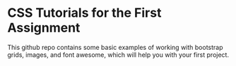 # CSS Tutorials for the First Assignment

This github repo contains some basic examples of working with bootstrap grids, images, and font awesome, which will help you with your first project.